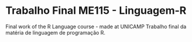 # Trabalho Final ME115 - Linguagem-R
Final work of the R Language course - made at UNICAMP 
Trabalho final da matéria de linguagem de programação R. 
